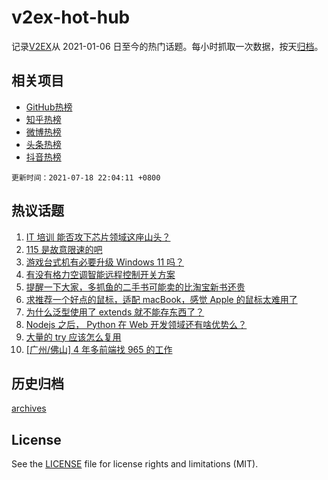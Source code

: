 # v2ex-hot-hub

 记录[V2EX](https://www.v2ex.com/)从 2021-01-06 日至今的热门话题。每小时抓取一次数据，按天[归档](archives)。
 
 ## 相关项目

- [GitHub热榜](https://github.com/lonnyzhang423/github-hot-hub)
- [知乎热榜](https://github.com/lonnyzhang423/zhihu-hot-hub)
- [微博热榜](https://github.com/lonnyzhang423/weibo-hot-hub)
- [头条热榜](https://github.com/lonnyzhang423/toutiao-hot-hub)
- [抖音热榜](https://github.com/lonnyzhang423/douyin-hot-hub)


 `更新时间：2021-07-18 22:04:11 +0800`

## 热议话题

1. [IT 培训 能否攻下芯片领域这座山头？](https://www.v2ex.com/t/790142)
1. [115 是故意限速的吧](https://www.v2ex.com/t/790160)
1. [游戏台式机有必要升级 Windows 11 吗？](https://www.v2ex.com/t/790184)
1. [有没有格力空调智能远程控制开关方案](https://www.v2ex.com/t/790154)
1. [提醒一下大家，多抓鱼的二手书可能卖的比淘宝新书还贵](https://www.v2ex.com/t/790135)
1. [求推荐一个好点的鼠标，适配 macBook，感觉 Apple 的鼠标太难用了](https://www.v2ex.com/t/790186)
1. [为什么泛型使用了 extends 就不能存东西了？](https://www.v2ex.com/t/790199)
1. [Nodejs 之后， Python 在 Web 开发领域还有啥优势么？](https://www.v2ex.com/t/790207)
1. [大量的 try 应该怎么复用](https://www.v2ex.com/t/790153)
1. [[广州/佛山] 4 年多前端找 965 的工作](https://www.v2ex.com/t/790175)

## 历史归档

[archives](archives)

## License

See the [LICENSE](LICENSE) file for license rights and limitations (MIT).
